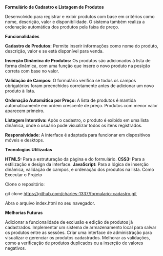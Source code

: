 **Formulário de Cadastro e Listagem de Produtos**

 Desenvolvido para registrar e exibir produtos com base em critérios como nome, descrição, valor e disponibilidade. 
O sistema também realiza a ordenação automática dos produtos pela faixa de preço.

**Funcionalidades**

**Cadastro de Produtos:** Permite inserir informações como nome do produto, descrição, valor e se está disponível para venda.


**Inserção Dinâmica de Produtos:** Os produtos são adicionados à lista de forma dinâmica, com uma função que insere o novo produto na posição correta com base no valor.


**Validação de Campos:** O formulário verifica se todos os campos obrigatórios foram preenchidos corretamente antes de adicionar um novo produto à lista.


**Ordenação Automática por Preço:** A lista de produtos é mantida automaticamente em ordem crescente de preço. Produtos com menor valor aparecem primeiro.


**Listagem Interativa:** Após o cadastro, o produto é exibido em uma lista dinâmica, onde o usuário pode visualizar todos os itens registrados.


**Responsividade:** A interface é adaptada para funcionar em dispositivos móveis e desktops.




**Tecnologias Utilizadas**

**HTML5:** Para a estruturação da página e do formulário.
**CSS3:** Para a estilização e design da interface.
**JavaScript:** Para a lógica de inserção dinâmica, validação de campos, e ordenação dos produtos na lista.
Como Executar o Projeto


Clone o repositório:

git clone https://github.com/charles-1337/formulario-cadastro.git

Abra o arquivo index.html no seu navegador.


**Melhorias Futuras**

Adicionar a funcionalidade de exclusão e edição de produtos já cadastrados.
Implementar um sistema de armazenamento local para salvar os produtos entre as sessões.
Criar uma interface de administração para visualizar e gerenciar os produtos cadastrados.
Melhorar as validações, como a verificação de produtos duplicados ou a inserção de valores negativos.
